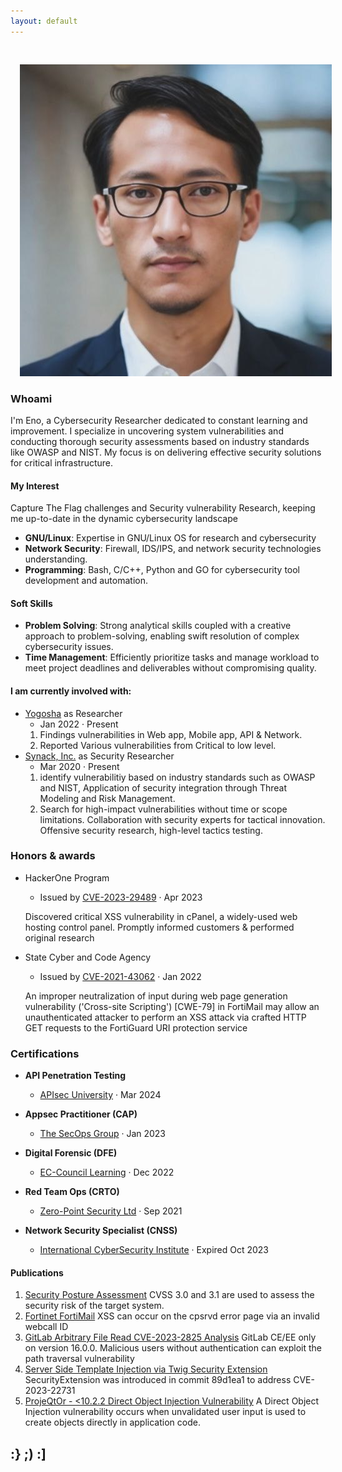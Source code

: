 ```yaml
---
layout: default
---
```


<img class="profile-picture" src="MyProfile.jpg" style="margin: 30px 0 0 15px;">

### Whoami

I'm Eno, a Cybersecurity Researcher dedicated to constant learning and improvement. I specialize in uncovering system vulnerabilities and conducting thorough security assessments based on industry standards like OWASP and NIST. My focus is on delivering effective security solutions for critical infrastructure.

#### My Interest
Capture The Flag challenges and Security vulnerability Research, keeping me up-to-date in the dynamic cybersecurity landscape
- **GNU/Linux**: Expertise in GNU/Linux OS for research and cybersecurity 
- **Network Security**: Firewall, IDS/IPS, and network security technologies understanding.
- **Programming**: Bash, C/C++, Python and GO for cybersecurity tool development and automation.

#### Soft Skills
- **Problem Solving**: Strong analytical skills coupled with a creative approach to problem-solving, enabling swift resolution of complex cybersecurity issues.
- **Time Management**: Efficiently prioritize tasks and manage workload to meet project deadlines and deliverables without compromising quality.

#### I am currently involved with:
- [Yogosha](https://www.yogosha.com/) as Researcher
  - Jan 2022 · Present
   1. Findings vulnerabilities in Web app, Mobile app, API & Network.
   2. Reported Various vulnerabilities from Critical to low level.
- [Synack, Inc.](https://www.synack.com/red-team/) as Security Researcher
  - Mar 2020 · Present
   1. identify vulnerabilitiy based on industry standards such as OWASP and NIST, Application of security integration through Threat Modeling and Risk Management.
   2. Search for high-impact vulnerabilities without time or scope limitations. Collaboration with security experts for tactical innovation. Offensive security research, high-level tactics testing.

### Honors & awards

- HackerOne Program
  - Issued by [CVE-2023-29489](https://nvd.nist.gov/vuln/detail/CVE-2023-29489) · Apr 2023
  
  Discovered critical XSS vulnerability in cPanel, a widely-used web hosting
control panel. Promptly informed customers & performed original research

- State Cyber and Code Agency
  - Issued by [CVE-2021-43062](https://nvd.nist.gov/vuln/detail/CVE-2021-43062) · Jan 2022
  
  An improper neutralization of input during web page generation vulnerability ('Cross-site Scripting') [CWE-79] in FortiMail may allow an unauthenticated attacker to perform an XSS attack via crafted HTTP GET requests to the FortiGuard URI protection service

### Certifications

- **API Penetration Testing**
  - [APIsec University](https://www.credly.com/badges/329f7824-8100-4175-bd91-cc7f69d672dc) · Mar 2024

- **Appsec Practitioner (CAP)**
  - [The SecOps Group](https://pbs.twimg.com/media/FleEzr8aEAIZ9TB?format=png&name=900x900) · Jan 2023

- **Digital Forensic (DFE)**
  - [EC-Council Learning](https://pbs.twimg.com/media/FlXICtpaAAEP1Fd?format=jpg&name=large) · Dec 2022

- **Red Team Ops (CRTO)**
  - [Zero-Point Security Ltd](https://eu.badgr.com/public/assertions/6NzBh3joT9mvixgtJMf24Q) · Sep 2021

- **Network Security Specialist (CNSS)**
  - [International CyberSecurity Institute](https://www.credential.net/fe7310c6-86d4-42f2-9f30-5e1f4360b9c4) · Expired Oct 2023


#### Publications

1. [Security Posture Assessment](https://z0rs.github.io/articles/Security-Posture-Assessment/) CVSS 3.0 and 3.1 are used to assess the security risk of the target system.
2. [Fortinet FortiMail](https://z0rs.github.io/articles/Fortinet-FortiMail/) XSS can occur on the cpsrvd error page via an invalid webcall ID
3. [GitLab Arbitrary File Read CVE-2023-2825 Analysis](https://labs.watchtowr.com/gitlab-arbitrary-file-read-gitlab-cve-2023-2825-analysis/) GitLab CE/EE only on version 16.0.0. Malicious users without authentication can exploit the path traversal vulnerability
4. [Server Side Template Injection via Twig Security Extension](https://z0rs.github.io/blog/Server-Side-Template-Injection/) SecurityExtension was introduced in commit 89d1ea1 to address CVE-2023-22731
5. [ProjeQtOr - <10.2.2 Direct Object Injection Vulnerability](https://labs.watchtowr.com/projeqtor-10-2-2-direct-object-injection-vulnerability/) A Direct Object Injection vulnerability occurs when unvalidated user input is used to create objects directly in application code.


:}
;)
:]
---
